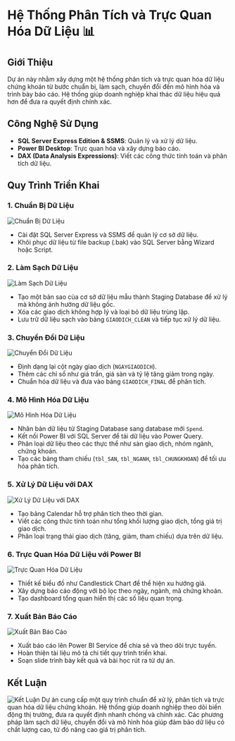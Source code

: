 # Hệ Thống Phân Tích và Trực Quan Hóa Dữ Liệu 📊

## Giới Thiệu
Dự án này nhằm xây dựng một hệ thống phân tích và trực quan hóa dữ liệu chứng khoán từ bước chuẩn bị, làm sạch, chuyển đổi đến mô hình hóa và trình bày báo cáo. Hệ thống giúp doanh nghiệp khai thác dữ liệu hiệu quả hơn để đưa ra quyết định chính xác.

## Công Nghệ Sử Dụng
- **SQL Server Express Edition & SSMS**: Quản lý và xử lý dữ liệu.
- **Power BI Desktop**: Trực quan hóa và xây dựng báo cáo.
- **DAX (Data Analysis Expressions)**: Viết các công thức tính toán và phân tích dữ liệu.

## Quy Trình Triển Khai

### 1. Chuẩn Bị Dữ Liệu
![Chuẩn Bị Dữ Liệu](link_mau_hinh_anh_1)
- Cài đặt SQL Server Express và SSMS để quản lý cơ sở dữ liệu.
- Khôi phục dữ liệu từ file backup (.bak) vào SQL Server bằng Wizard hoặc Script.

### 2. Làm Sạch Dữ Liệu
![Làm Sạch Dữ Liệu](link_mau_hinh_anh_2)
- Tạo một bản sao của cơ sở dữ liệu mẫu thành Staging Database để xử lý mà không ảnh hưởng dữ liệu gốc.
- Xóa các giao dịch không hợp lý và loại bỏ dữ liệu trùng lặp.
- Lưu trữ dữ liệu sạch vào bảng `GIAODICH_CLEAN` và tiếp tục xử lý dữ liệu.

### 3. Chuyển Đổi Dữ Liệu
![Chuyển Đổi Dữ Liệu](link_mau_hinh_anh_3)
- Định dạng lại cột ngày giao dịch (`NGAYGIAODICH`).
- Thêm các chỉ số như giá trần, giá sàn và tỷ lệ tăng giảm trong ngày.
- Chuẩn hóa dữ liệu và đưa vào bảng `GIAODICH_FINAL` để phân tích.

### 4. Mô Hình Hóa Dữ Liệu
![Mô Hình Hóa Dữ Liệu](link_mau_hinh_anh_4)
- Nhân bản dữ liệu từ Staging Database sang database mới `Spend`.
- Kết nối Power BI với SQL Server để tải dữ liệu vào Power Query.
- Phân loại dữ liệu theo các thực thể như sàn giao dịch, nhóm ngành, chứng khoán.
- Tạo các bảng tham chiếu (`tbl_SAN`, `tbl_NGANH`, `tbl_CHUNGKHOAN`) để tối ưu hóa phân tích.

### 5. Xử Lý Dữ Liệu với DAX
![Xử Lý Dữ Liệu với DAX](link_mau_hinh_anh_5)
- Tạo bảng Calendar hỗ trợ phân tích theo thời gian.
- Viết các công thức tính toán như tổng khối lượng giao dịch, tổng giá trị giao dịch.
- Phân loại trạng thái giao dịch (tăng, giảm, tham chiếu) dựa trên dữ liệu.

### 6. Trực Quan Hóa Dữ Liệu với Power BI
![Trực Quan Hóa Dữ Liệu](link_mau_hinh_anh_6)
- Thiết kế biểu đồ như Candlestick Chart để thể hiện xu hướng giá.
- Xây dựng báo cáo động với bộ lọc theo ngày, ngành, mã chứng khoán.
- Tạo dashboard tổng quan hiển thị các số liệu quan trọng.

### 7. Xuất Bản Báo Cáo
![Xuất Bản Báo Cáo](link_mau_hinh_anh_7)
- Xuất báo cáo lên Power BI Service để chia sẻ và theo dõi trực tuyến.
- Hoàn thiện tài liệu mô tả chi tiết quy trình triển khai.
- Soạn slide trình bày kết quả và bài học rút ra từ dự án.

## Kết Luận
![Kết Luận](link_mau_hinh_anh_8)
Dự án cung cấp một quy trình chuẩn để xử lý, phân tích và trực quan hóa dữ liệu chứng khoán. Hệ thống giúp doanh nghiệp theo dõi biến động thị trường, đưa ra quyết định nhanh chóng và chính xác. Các phương pháp làm sạch dữ liệu, chuyển đổi và mô hình hóa giúp đảm bảo dữ liệu có chất lượng cao, từ đó nâng cao giá trị phân tích.

